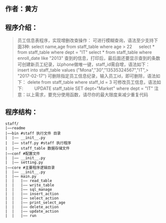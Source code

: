 ## 作者：黄方
## 程序介绍：
> 员工信息表程序，实现增删改查操作：
> 可进行模糊查询，语法至少支持下面3种:
>    select name,age from staff_table where age > 22
>　  select * from staff_table where dept = "IT" 
>    select * from staff_table where enroll_date like "2013"
> 查到的信息，打印后，最后面还要显示查到的条数
> 可创建新员工纪录，以phone做唯一键，staff_id需自增，语法如下：
>    insert into staff_table values ("Mona","30","13535324567","IT",> "2017-02-17")
> 可删除指定员工信息纪录，输入员工id，即可删除，语法如下：
>    delete from staff_table where staff_Id = 3
> 可修改员工信息，语法如下:
>　　 UPDATE staff_table SET dept="Market" where dept = "IT"
> 注意：以上需求，要充分使用函数，请尽你的最大限度来减少重复代码

## 程序结构：
```
staff/
|——readme
|——bin #staff 执行文件 目录
|  |—— __init__.py
|  |—— staff.py #staff 执行程序
|  |—— staff_table 数据存储文件
|——conf #配置文件
|  |—— __init__.py
|  |—— setting.py
|——core #主要程序逻辑目录
|  |—— __init__.py
|  |—— main.py
|  |   |—— read_table
|  |   |—— write_table
|  |   |—— sql_manage
|  |   |—— insert_action
|  |   |—— select_action
|  |   |—— print_select_age
|  |   |—— delete_action
|  |   |—— update_action
|  |   |—— run
```